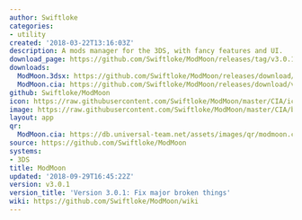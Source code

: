 ```yaml
---
author: Swiftloke
categories:
- utility
created: '2018-03-22T13:16:03Z'
description: A mods manager for the 3DS, with fancy features and UI.
download_page: https://github.com/Swiftloke/ModMoon/releases/tag/v3.0.1
downloads:
  ModMoon.3dsx: https://github.com/Swiftloke/ModMoon/releases/download/v3.0.1/ModMoon.3dsx
  ModMoon.cia: https://github.com/Swiftloke/ModMoon/releases/download/v3.0.1/ModMoon.cia
github: Swiftloke/ModMoon
icon: https://raw.githubusercontent.com/Swiftloke/ModMoon/master/CIA/icon.png
image: https://raw.githubusercontent.com/Swiftloke/ModMoon/master/CIA/banner.png
layout: app
qr:
  ModMoon.cia: https://db.universal-team.net/assets/images/qr/modmoon.cia.png
source: https://github.com/Swiftloke/ModMoon
systems:
- 3DS
title: ModMoon
updated: '2018-09-29T16:45:22Z'
version: v3.0.1
version_title: 'Version 3.0.1: Fix major broken things'
wiki: https://github.com/Swiftloke/ModMoon/wiki
---
```

